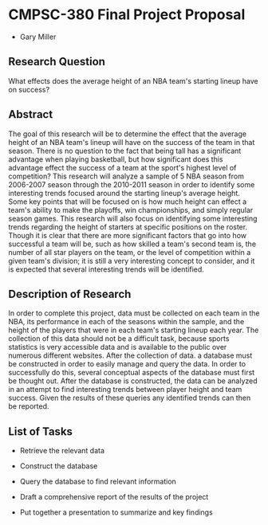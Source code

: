 # CMPSC-380 Final Project Proposal

+ Gary Miller

## Research Question

What effects does the average height of an NBA team's starting lineup have on success?

## Abstract

The goal of this research will be to determine the effect that the average height of an NBA team's lineup will have on the success of the team in that season. There is no question to the fact that being tall has a significant advantage when playing basketball, but how significant does this advantage effect the success of a team at the sport's highest level of competition? This research will analyze a sample of 5 NBA season from 2006-2007 season through the 2010-2011 season in order to identify some interesting trends focused around the starting lineup's average height. Some key points that will be focused on is how much height can effect a team's ability to make the playoffs, win championships, and simply regular season games. This research will also focus on identifying some interesting trends regarding the height of starters at specific positions on the roster. Though it is clear that there are more significant factors that go into how successful a team will be, such as how skilled a team's second team is, the number of all star players on the team, or the level of competition within a given team's division; it is still a very interesting concept to consider, and it is expected that several interesting trends will be identified.

## Description of Research

In order to complete this project, data must be collected on each team in the NBA, its performance in each of the seasons within the sample, and the height of the players that were in each team's starting lineup each year. The collection of this data should not be a difficult task, because sports statistics is very accessible data and is available to the public over numerous different websites. After the collection of data. a database must be constructed in order to easily manage and query the data. In order to successfully do this, several conceptual aspects of the database must first be thought out. After the database is constructed, the data can be analyzed in an attempt to find interesting trends between player height and team success. Given the results of these queries any identified trends can then be reported.

## List of Tasks

+ Retrieve the relevant data

+ Construct the database

+ Query the database to find relevant information

+ Draft a comprehensive report of the results of the project

+ Put together a presentation to summarize and key findings
